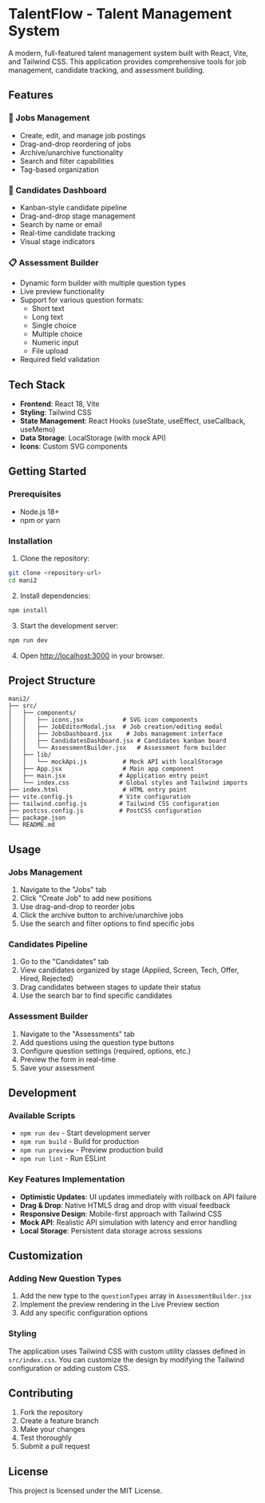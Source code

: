 # TalentFlow - Talent Management System

A modern, full-featured talent management system built with React, Vite, and Tailwind CSS. This application provides comprehensive tools for job management, candidate tracking, and assessment building.

## Features

### 🎯 Jobs Management
- Create, edit, and manage job postings
- Drag-and-drop reordering of jobs
- Archive/unarchive functionality
- Search and filter capabilities
- Tag-based organization

### 👥 Candidates Dashboard
- Kanban-style candidate pipeline
- Drag-and-drop stage management
- Search by name or email
- Real-time candidate tracking
- Visual stage indicators

### 📋 Assessment Builder
- Dynamic form builder with multiple question types
- Live preview functionality
- Support for various question formats:
  - Short text
  - Long text
  - Single choice
  - Multiple choice
  - Numeric input
  - File upload
- Required field validation

## Tech Stack

- **Frontend**: React 18, Vite
- **Styling**: Tailwind CSS
- **State Management**: React Hooks (useState, useEffect, useCallback, useMemo)
- **Data Storage**: LocalStorage (with mock API)
- **Icons**: Custom SVG components

## Getting Started

### Prerequisites

- Node.js 18+ 
- npm or yarn

### Installation

1. Clone the repository:
```bash
git clone <repository-url>
cd mani2
```

2. Install dependencies:
```bash
npm install
```

3. Start the development server:
```bash
npm run dev
```

4. Open [http://localhost:3000](http://localhost:3000) in your browser.

## Project Structure

```
mani2/
├── src/
│   ├── components/
│   │   ├── icons.jsx           # SVG icon components
│   │   ├── JobEditorModal.jsx  # Job creation/editing modal
│   │   ├── JobsDashboard.jsx    # Jobs management interface
│   │   ├── CandidatesDashboard.jsx # Candidates kanban board
│   │   └── AssessmentBuilder.jsx   # Assessment form builder
│   ├── lib/
│   │   └── mockApi.js          # Mock API with localStorage
│   ├── App.jsx                 # Main app component
│   ├── main.jsx               # Application entry point
│   └── index.css              # Global styles and Tailwind imports
├── index.html                  # HTML entry point
├── vite.config.js             # Vite configuration
├── tailwind.config.js         # Tailwind CSS configuration
├── postcss.config.js          # PostCSS configuration
├── package.json
└── README.md
```

## Usage

### Jobs Management
1. Navigate to the "Jobs" tab
2. Click "Create Job" to add new positions
3. Use drag-and-drop to reorder jobs
4. Click the archive button to archive/unarchive jobs
5. Use the search and filter options to find specific jobs

### Candidates Pipeline
1. Go to the "Candidates" tab
2. View candidates organized by stage (Applied, Screen, Tech, Offer, Hired, Rejected)
3. Drag candidates between stages to update their status
4. Use the search bar to find specific candidates

### Assessment Builder
1. Navigate to the "Assessments" tab
2. Add questions using the question type buttons
3. Configure question settings (required, options, etc.)
4. Preview the form in real-time
5. Save your assessment

## Development

### Available Scripts

- `npm run dev` - Start development server
- `npm run build` - Build for production
- `npm run preview` - Preview production build
- `npm run lint` - Run ESLint

### Key Features Implementation

- **Optimistic Updates**: UI updates immediately with rollback on API failure
- **Drag & Drop**: Native HTML5 drag and drop with visual feedback
- **Responsive Design**: Mobile-first approach with Tailwind CSS
- **Mock API**: Realistic API simulation with latency and error handling
- **Local Storage**: Persistent data storage across sessions

## Customization

### Adding New Question Types
1. Add the new type to the `questionTypes` array in `AssessmentBuilder.jsx`
2. Implement the preview rendering in the Live Preview section
3. Add any specific configuration options

### Styling
The application uses Tailwind CSS with custom utility classes defined in `src/index.css`. You can customize the design by modifying the Tailwind configuration or adding custom CSS.

## Contributing

1. Fork the repository
2. Create a feature branch
3. Make your changes
4. Test thoroughly
5. Submit a pull request

## License


This project is licensed under the MIT License.

